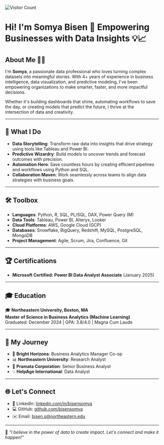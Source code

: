 ![Visitor Count](https://komarev.com/ghpvc/?username=bisensomya&style=flat-square&color=blue)

# Hi! I'm Somya Bisen 🌟 Empowering Businesses with Data Insights 💡📈

## About Me 👨‍💻
I'm **Somya**, a passionate data professional who loves turning complex datasets into meaningful stories. With 4+ years of experience in business intelligence, data visualization, and predictive modeling, I've been empowering organizations to make smarter, faster, and more impactful decisions.

Whether it's building dashboards that shine, automating workflows to save the day, or creating models that predict the future, I thrive at the intersection of data and creativity.

---

## 🌟 What I Do

- **Data Storytelling**: Transform raw data into insights that drive strategy using tools like Tableau and Power BI.
- **Predictive Wizardry**: Build models to uncover trends and forecast outcomes with precision.
- **Automation Hero**: Save countless hours by creating efficient pipelines and workflows using Python and SQL.
- **Collaboration Maven**: Work seamlessly across teams to align data strategies with business goals.

---

## 🛠️ Toolbox

- **Languages**: Python, R, SQL, PL/SQL, DAX, Power Query (M)  
- **Data Tools**: Tableau, Power BI, Alteryx, Looker  
- **Cloud Platforms**: AWS, Google Cloud (GCP)  
- **Databases**: Snowflake, BigQuery, Redshift, MySQL, PostgreSQL, MongoDB  
- **Project Management**: Agile, Scrum, Jira, Confluence, Git  

---

## 🏆 Certifications

- **Microsoft Certified: Power BI Data Analyst Associate** (January 2025)

---

## 🎓 Education

🎓 **Northeastern University, Boston, MA**  
**Master of Science in Business Analytics (Machine Learning)**  
Graduated: December 2024 | GPA: 3.8/4.0 | Magna Cum Laude  

---

## 🚀 My Journey

- 🌟 **Bright Horizons**: Business Analytics Manager Co-op  
- 📊 **Northeastern University**: Research Analyst  
- 💼 **Pramata Corporation**: Senior Business Analyst  
- 💡 **HelpAge International**: Data Analyst  

---

## 🌐 Let's Connect

- 🔗 LinkedIn: [linkedin.com/in/bisensomya](https://linkedin.com/in/bisensomya)  
- 💻 GitHub: [github.com/bisensomya](https://github.com/bisensomya)  
- ✉️ Email: bisen.s@northeastern.edu  

---

🌟 *"I believe in the power of data to create impact. Let's connect and make it happen!"*
